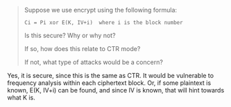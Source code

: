> Suppose we use encrypt using the following formula:
> 
> `Ci = Pi xor E(K, IV+i)  where i is the block number`
> 
> Is this secure? Why or why not?
> 
> If so, how does this relate to CTR mode?
> 
> If not, what type of attacks would be a concern?

Yes, it is secure, since this is the same as CTR. It would be vulnerable to frequency analysis within each ciphertext block. Or, if some plaintext is known, E(K, IV+i) can be found, and since IV is known, that will hint towards what K is.